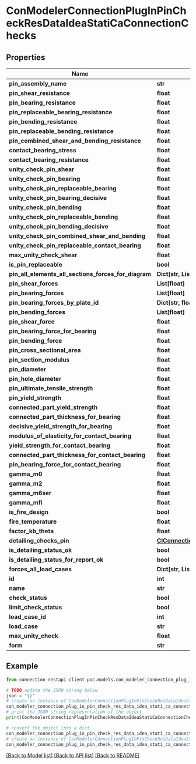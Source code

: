 # ConModelerConnectionPlugInPinCheckResDataIdeaStatiCaConnectionChecks


## Properties

Name | Type | Description | Notes
------------ | ------------- | ------------- | -------------
**pin_assembly_name** | **str** |  | [optional] 
**pin_shear_resistance** | **float** |  | [optional] 
**pin_bearing_resistance** | **float** |  | [optional] 
**pin_replaceable_bearing_resistance** | **float** |  | [optional] 
**pin_bending_resistance** | **float** |  | [optional] 
**pin_replaceable_bending_resistance** | **float** |  | [optional] 
**pin_combined_shear_and_bending_resistance** | **float** |  | [optional] 
**contact_bearing_stress** | **float** |  | [optional] 
**contact_bearing_resistance** | **float** |  | [optional] 
**unity_check_pin_shear** | **float** |  | [optional] 
**unity_check_pin_bearing** | **float** |  | [optional] 
**unity_check_pin_replaceable_bearing** | **float** |  | [optional] 
**unity_check_pin_bearing_decisive** | **float** |  | [optional] 
**unity_check_pin_bending** | **float** |  | [optional] 
**unity_check_pin_replaceable_bending** | **float** |  | [optional] 
**unity_check_pin_bending_decisive** | **float** |  | [optional] 
**unity_check_pin_combined_shear_and_bending** | **float** |  | [optional] 
**unity_check_pin_replaceable_contact_bearing** | **float** |  | [optional] 
**max_unity_check_shear** | **float** |  | [optional] 
**is_pin_replaceable** | **bool** |  | [optional] 
**pin_all_elements_all_sections_forces_for_diagram** | **Dict[str, List[List[float]]]** |  | [optional] 
**pin_shear_forces** | **List[float]** |  | [optional] 
**pin_bearing_forces** | **List[float]** |  | [optional] 
**pin_bearing_forces_by_plate_id** | **Dict[str, float]** |  | [optional] 
**pin_bending_forces** | **List[float]** |  | [optional] 
**pin_shear_force** | **float** |  | [optional] 
**pin_bearing_force_for_bearing** | **float** |  | [optional] 
**pin_bending_force** | **float** |  | [optional] 
**pin_cross_sectional_area** | **float** |  | [optional] 
**pin_section_modulus** | **float** |  | [optional] 
**pin_diameter** | **float** |  | [optional] 
**pin_hole_diameter** | **float** |  | [optional] 
**pin_ultimate_tensile_strength** | **float** |  | [optional] 
**pin_yield_strength** | **float** |  | [optional] 
**connected_part_yield_strength** | **float** |  | [optional] 
**connected_part_thickness_for_bearing** | **float** |  | [optional] 
**decisive_yield_strength_for_bearing** | **float** |  | [optional] 
**modulus_of_elasticity_for_contact_bearing** | **float** |  | [optional] 
**yield_strength_for_contact_bearing** | **float** |  | [optional] 
**connected_part_thickness_for_contact_bearing** | **float** |  | [optional] 
**pin_bearing_force_for_contact_bearing** | **float** |  | [optional] 
**gamma_m0** | **float** |  | [optional] 
**gamma_m2** | **float** |  | [optional] 
**gamma_m6ser** | **float** |  | [optional] 
**gamma_mfi** | **float** |  | [optional] 
**is_fire_design** | **bool** |  | [optional] 
**fire_temperature** | **float** |  | [optional] 
**factor_kb_theta** | **float** |  | [optional] 
**detailing_checks_pin** | [**CIConnectionsDataDetailingDetailingChecksPinCIBasicTypes**](CIConnectionsDataDetailingDetailingChecksPinCIBasicTypes.md) |  | [optional] 
**is_detailing_status_ok** | **bool** |  | [optional] 
**is_detailing_status_for_report_ok** | **bool** |  | [optional] 
**forces_all_load_cases** | **Dict[str, List[float]]** |  | [optional] 
**id** | **int** |  | [optional] 
**name** | **str** |  | [optional] 
**check_status** | **bool** |  | [optional] 
**limit_check_status** | **bool** |  | [optional] 
**load_case_id** | **int** |  | [optional] 
**load_case** | **str** |  | [optional] 
**max_unity_check** | **float** |  | [optional] 
**form** | **str** |  | [optional] 

## Example

```python
from connection-restapi-client-poc.models.con_modeler_connection_plug_in_pin_check_res_data_idea_stati_ca_connection_checks import ConModelerConnectionPlugInPinCheckResDataIdeaStatiCaConnectionChecks

# TODO update the JSON string below
json = "{}"
# create an instance of ConModelerConnectionPlugInPinCheckResDataIdeaStatiCaConnectionChecks from a JSON string
con_modeler_connection_plug_in_pin_check_res_data_idea_stati_ca_connection_checks_instance = ConModelerConnectionPlugInPinCheckResDataIdeaStatiCaConnectionChecks.from_json(json)
# print the JSON string representation of the object
print(ConModelerConnectionPlugInPinCheckResDataIdeaStatiCaConnectionChecks.to_json())

# convert the object into a dict
con_modeler_connection_plug_in_pin_check_res_data_idea_stati_ca_connection_checks_dict = con_modeler_connection_plug_in_pin_check_res_data_idea_stati_ca_connection_checks_instance.to_dict()
# create an instance of ConModelerConnectionPlugInPinCheckResDataIdeaStatiCaConnectionChecks from a dict
con_modeler_connection_plug_in_pin_check_res_data_idea_stati_ca_connection_checks_from_dict = ConModelerConnectionPlugInPinCheckResDataIdeaStatiCaConnectionChecks.from_dict(con_modeler_connection_plug_in_pin_check_res_data_idea_stati_ca_connection_checks_dict)
```
[[Back to Model list]](../README.md#documentation-for-models) [[Back to API list]](../README.md#documentation-for-api-endpoints) [[Back to README]](../README.md)



